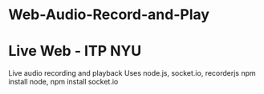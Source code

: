 Web-Audio-Record-and-Play
=========================
# Live Web - ITP NYU
Live audio recording and playback
Uses node.js, socket.io, recorderjs
npm install node, npm install socket.io
